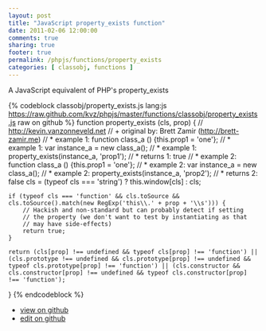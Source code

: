 ```yaml
---
layout: post
title: "JavaScript property_exists function"
date: 2011-02-06 12:00:00
comments: true
sharing: true
footer: true
permalink: /phpjs/functions/property_exists
categories: [ classobj, functions ]
---
```

A JavaScript equivalent of PHP's property_exists
<!-- more -->
{% codeblock classobj/property_exists.js lang:js https://raw.github.com/kvz/phpjs/master/functions/classobj/property_exists.js raw on github %}
function property_exists (cls, prop) {
    // http://kevin.vanzonneveld.net
    // +   original by: Brett Zamir (http://brett-zamir.me)
    // *     example 1: function class_a () {this.prop1 = 'one'};
    // *     example 1: var instance_a = new class_a();
    // *     example 1: property_exists(instance_a, 'prop1');
    // *     returns 1: true
    // *     example 2: function class_a () {this.prop1 = 'one'};
    // *     example 2: var instance_a = new class_a();
    // *     example 2: property_exists(instance_a, 'prop2');
    // *     returns 2: false
    cls = (typeof cls === 'string') ? this.window[cls] : cls;

    if (typeof cls === 'function' && cls.toSource && cls.toSource().match(new RegExp('this\\.' + prop + '\\s'))) {
        // Hackish and non-standard but can probably detect if setting
        // the property (we don't want to test by instantiating as that
        // may have side-effects)
        return true;
    }

    return (cls[prop] !== undefined && typeof cls[prop] !== 'function') || (cls.prototype !== undefined && cls.prototype[prop] !== undefined && typeof cls.prototype[prop] !== 'function') || (cls.constructor && cls.constructor[prop] !== undefined && typeof cls.constructor[prop] !== 'function');
}
{% endcodeblock %}
<ul>
 <li><a href="https://github.com/kvz/phpjs/blob/master/functions/classobj/property_exists.js">view on github</a></li>
 <li><a href="https://github.com/kvz/phpjs/edit/master/functions/classobj/property_exists.js">edit on github</a></li>
</ul>

